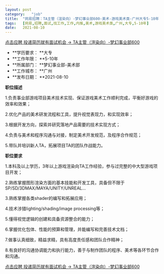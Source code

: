 ```yaml
---
layout:	post
category:	"job"
title:	"网易招聘：TA主管（渲染向）-梦幻事业部600-美术-游戏美术类-广州大专5-10年"
tags:	[网易,招聘,面试,找工作,工作,内推,美术,游戏美术类,广州,大专,5-10年]
date:	2021-08-10
---
```


[点击应聘 投递简历就有面试机会 ->  TA主管（渲染向）-梦幻事业部600](http://mobile.bole.netease.com/bole/boleDetail?id=34206&employeeId=346f03c3cda5f04c&key=all)



- **学历要求： **大专
- **工作年限： **5-10年
- **所属部门： **梦幻事业部-美术部
- **工作城市： **广州
- **发布日期： **2021-08-10



**职位描述**

1.负责事业部游戏项目美术技术实现、保证游戏美术工作顺利完成，平衡好游戏的效率和效果；

2.优化产品的美术研发流程和工具，提升视觉表现力，和实现效率；

3.根据开发方向，探索并研究落地产品需要的技术实现方式；

4.负责与美术和程序沟通与对接，制定美术开发规范，及程序合作规范；

5.带队并培训新人TA，拓展项目TA的团队作战能力。



**职位要求**

1.本科及以上学历，3年以上游戏渲染向TA工作经验，参与过完整的中大型游戏项目开发；

2.熟练掌握图形渲染方面的基本技能和开发工具，具备但不限于SP/SD/3DMAX/MAYA/UNITY/UNREAL...

3.熟练掌握各类shader的编写和拓展应用；

4.技术涉猎lighting/shading/image processing等；

5.懂得视觉逻辑的创建和具备资源整合的能力；

6.掌握优化包体、性能的预算和管理，并能编写和完善技术文档；

7.做事认真细致，精益求精，具有高度责任感和团队合作精神；

8.有良好的沟通协调能力和执行能力，善于与制作团队的程序、美术等各环节合作和沟通。



[点击应聘 投递简历就有面试机会 ->  TA主管（渲染向）-梦幻事业部600](http://mobile.bole.netease.com/bole/boleDetail?id=34206&employeeId=346f03c3cda5f04c&key=all)